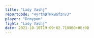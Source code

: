 ```yaml
---
title: "Lady Vashj"
reportCode: "4yrtmDTNkwGfznvJ"
player: "Demypom"
fight: "Lady Vashj"
date: 2021-10-10T19:09:02.718000+00:00
---
```


